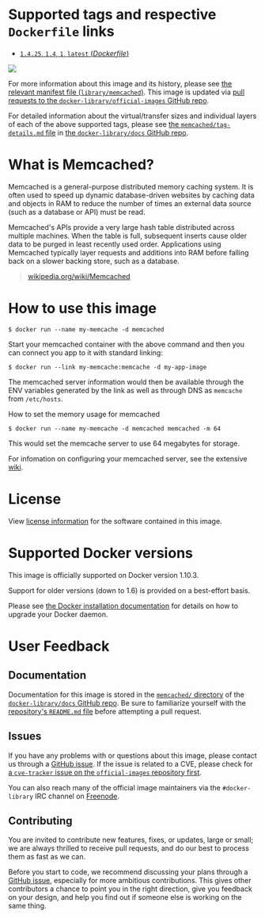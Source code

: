 # Supported tags and respective `Dockerfile` links

-	[`1.4.25`, `1.4`, `1`, `latest` (*Dockerfile*)](https://github.com/docker-library/memcached/blob/a8c4206768821aa47579c6413be85be914875caa/Dockerfile)

[![](https://badge.imagelayers.io/memcached:latest.svg)](https://imagelayers.io/?images=memcached:1.4.25)

For more information about this image and its history, please see [the relevant manifest file (`library/memcached`)](https://github.com/docker-library/official-images/blob/master/library/memcached). This image is updated via [pull requests to the `docker-library/official-images` GitHub repo](https://github.com/docker-library/official-images/pulls?q=label%3Alibrary%2Fmemcached).

For detailed information about the virtual/transfer sizes and individual layers of each of the above supported tags, please see [the `memcached/tag-details.md` file](https://github.com/docker-library/docs/blob/master/memcached/tag-details.md) in [the `docker-library/docs` GitHub repo](https://github.com/docker-library/docs).

# What is Memcached?

Memcached is a general-purpose distributed memory caching system. It is often used to speed up dynamic database-driven websites by caching data and objects in RAM to reduce the number of times an external data source (such as a database or API) must be read.

Memcached's APIs provide a very large hash table distributed across multiple machines. When the table is full, subsequent inserts cause older data to be purged in least recently used order. Applications using Memcached typically layer requests and additions into RAM before falling back on a slower backing store, such as a database.

> [wikipedia.org/wiki/Memcached](https://en.wikipedia.org/wiki/Memcached)

# How to use this image

```console
$ docker run --name my-memcache -d memcached
```

Start your memcached container with the above command and then you can connect you app to it with standard linking:

```console
$ docker run --link my-memcache:memcache -d my-app-image
```

The memcached server information would then be available through the ENV variables generated by the link as well as through DNS as `memcache` from `/etc/hosts`.

How to set the memory usage for memcached

```console
$ docker run --name my-memcache -d memcached memcached -m 64
```

This would set the memcache server to use 64 megabytes for storage.

For infomation on configuring your memcached server, see the extensive [wiki](https://code.google.com/p/memcached/wiki/NewStart).

# License

View [license information](https://github.com/memcached/memcached/blob/master/LICENSE) for the software contained in this image.

# Supported Docker versions

This image is officially supported on Docker version 1.10.3.

Support for older versions (down to 1.6) is provided on a best-effort basis.

Please see [the Docker installation documentation](https://docs.docker.com/installation/) for details on how to upgrade your Docker daemon.

# User Feedback

## Documentation

Documentation for this image is stored in the [`memcached/` directory](https://github.com/docker-library/docs/tree/master/memcached) of the [`docker-library/docs` GitHub repo](https://github.com/docker-library/docs). Be sure to familiarize yourself with the [repository's `README.md` file](https://github.com/docker-library/docs/blob/master/README.md) before attempting a pull request.

## Issues

If you have any problems with or questions about this image, please contact us through a [GitHub issue](https://github.com/docker-library/memcached/issues). If the issue is related to a CVE, please check for [a `cve-tracker` issue on the `official-images` repository first](https://github.com/docker-library/official-images/issues?q=label%3Acve-tracker).

You can also reach many of the official image maintainers via the `#docker-library` IRC channel on [Freenode](https://freenode.net).

## Contributing

You are invited to contribute new features, fixes, or updates, large or small; we are always thrilled to receive pull requests, and do our best to process them as fast as we can.

Before you start to code, we recommend discussing your plans through a [GitHub issue](https://github.com/docker-library/memcached/issues), especially for more ambitious contributions. This gives other contributors a chance to point you in the right direction, give you feedback on your design, and help you find out if someone else is working on the same thing.
